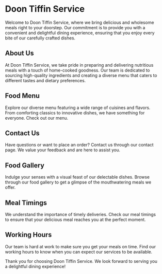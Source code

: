 # Doon Tiffin Service

Welcome to Doon Tiffin Service, where we bring delicious and wholesome meals right to your doorstep. Our commitment is to provide you with a convenient and delightful dining experience, ensuring that you enjoy every bite of our carefully crafted dishes.

## About Us

At Doon Tiffin Service, we take pride in preparing and delivering nutritious meals with a touch of home-cooked goodness. Our team is dedicated to sourcing high-quality ingredients and creating a diverse menu that caters to different tastes and dietary preferences.

## Food Menu

Explore our diverse menu featuring a wide range of cuisines and flavors. From comforting classics to innovative dishes, we have something for everyone. Check out our menu.

## Contact Us

Have questions or want to place an order? Contact us through our contact page. We value your feedback and are here to assist you.

## Food Gallery

Indulge your senses with a visual feast of our delectable dishes. Browse through our food gallery to get a glimpse of the mouthwatering meals we offer.

## Meal Timings

We understand the importance of timely deliveries. Check our meal timings to ensure that your delicious meal reaches you at the perfect moment.

## Working Hours

Our team is hard at work to make sure you get your meals on time. Find our working hours to know when you can expect our services to be available.

Thank you for choosing Doon Tiffin Service. We look forward to serving you a delightful dining experience!

